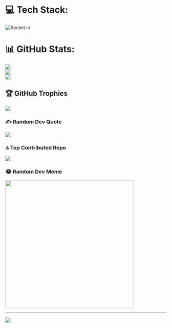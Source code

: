 
# 💻 Tech Stack:
![Socket.io](https://img.shields.io/badge/Socket.io-black?style=for-the-badge&logo=socket.io&badgeColor=010101)
# 📊 GitHub Stats:
![](https://github-readme-stats.vercel.app/api?username=teztarrar&theme=dark&hide_border=false&include_all_commits=false&count_private=false)<br/>
![](https://github-readme-streak-stats.herokuapp.com/?user=teztarrar&theme=dark&hide_border=false)<br/>
![](https://github-readme-stats.vercel.app/api/top-langs/?username=teztarrar&theme=dark&hide_border=false&include_all_commits=false&count_private=false&layout=compact)

## 🏆 GitHub Trophies
![](https://github-profile-trophy.vercel.app/?username=teztarrar&theme=radical&no-frame=false&no-bg=true&margin-w=4)

### ✍️ Random Dev Quote
![](https://quotes-github-readme.vercel.app/api?type=horizontal&theme=radical)

### 🔝 Top Contributed Repo
![](https://github-contributor-stats.vercel.app/api?username=teztarrar&limit=5&theme=dark&combine_all_yearly_contributions=true)

### 😂 Random Dev Meme
<img src='https://randommeme-five.vercel.app/' style="height: 400px;"/>

---
[![](https://visitcount.itsvg.in/api?id=teztarrar&icon=0&color=0)](https://visitcount.itsvg.in)

<!-- Proudly created with GPRM ( https://gprm.itsvg.in ) -->

